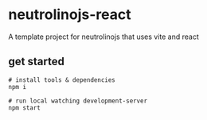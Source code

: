 # neutrolinojs-react

A template project for neutrolinojs that uses vite and react

## get started

```
# install tools & dependencies
npm i

# run local watching development-server
npm start
```